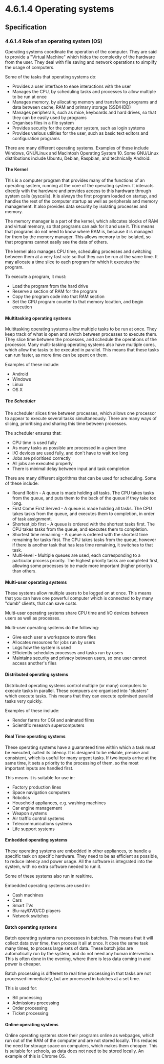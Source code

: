 # 4.6.1.4 Operating systems

## Specification

### 4.6.1.4 Role of an operating system (OS)

Operating systems coordinate the operation of the computer. They are said to provide a "Virtual Machine" which hides the complexity of the hardware from the user. They deal with file saving and network operations to simplify the usage of computers.

Some of the tasks that operating systems do:

- Provides a user interface to ease interactions with the user
- Manages the CPU, by scheduling tasks and processes to allow multiple to be run at once
- Manages memory, by allocating memory and transferring programs and data between cache, RAM and primary storage (SSD/HDD)
- Manages peripherals, such as mice, keyboards and hard drives, so that they can be easily used by programs
- Organises files in a file system
- Provides security for the computer system, such as login systems
- Provides various utilities for the user, such as basic text editors and configuration programs

There are many different operating systems. Examples of these include Windows, GNU/Linux and Macintosh Operating System 10. Some GNU/Linux distributions include Ubuntu, Debian, Raspbian, and technically Android.

#### The Kernel
This is a computer program that provides many of the functions of an operating system, running at the core of the operating system. It interacts directly with the hardware and provides access to this hardware through system calls (syscalls). It is always the first program loaded on startup, and handles the rest of the computer startup as well as peripherals and memory management. It also provides data security by isolating processes and memory.

The memory manager is a part of the kernel, which allocates blocks of RAM and virtual memory, so that programs can ask for it and use it. This means that programs do not need to know where RAM is, because it is managed for them by the memory manager. This allows memory to be isolated, so that programs cannot easily see the data of others.

The kernel also manages CPU time, scheduling processes and switching between them at a very fast rate so that they can be run at the same time. It may allocate a time slice to each program for which it executes the program.

To execute a program, it must:

- Load the program from the hard drive
- Reserve a section of RAM for the program
- Copy the program code into that RAM section
- Set the CPU program counter to that memory location, and begin execution

#### Multitasking operating systems
Multitasking operating systems allow multiple tasks to be run at once. They keep track of what is open and switch between processes to execute them. They slice time between the processes, and schedule the operations of the processor. Many multi-tasking operating systems also have multiple cores, which allow the tasks to be executed in parallel. This means that these tasks can run faster, as more time can be spent on them.

Examples of these include:

- Android
- Windows
- Linux
- OS X

##### The Scheduler

The scheduler slices time between processes, which allows one processor to appear to execute several tasks simultaneously. There are many ways of slicing, prioritising and sharing this time between processes.

The scheduler ensures that:

- CPU time is used fully
- As many tasks as possible are processed in a given time
- I/O devices are used fully, and don't have to wait too long
- Jobs are prioritised correctly
- All jobs are executed properly
- There is minimal delay between input and task completion

There are many different algorithms that can be used for scheduling. Some of these include:

- Round Robin - A queue is made holding all tasks. The CPU takes tasks from the queue, and puts them to the back of the queue if they take too long.
- First Come First Served - A queue is made holding all tasks. The CPU takes tasks from the queue, and executes them to completion, in order of task assignment.
- Shortest job first - A queue is ordered with the shortest tasks first. The CPU takes tasks from the queue, and executes them to completion.
- Shortest time remaining - A queue is ordered with the shortest time remaining for tasks first. The CPU takes tasks from the queue, however if there is another task that has less time remaining, it switches to that task.
- Multi-level - Multiple queues are used, each corresponding to a particular process priority. The highest priority tasks are completed first, allowing some processes to be made more important (higher priority) than others.

#### Multi-user operating systems
These systems allow multiple users to be logged on at once. This means that you can have one powerful computer which is connected to by many "dumb" clients, that can save costs.

Multi-user operating systems share CPU time and I/O devices between users as well as processes.

Multi-user operating systems do the following:

- Give each user a workspace to store files
- Allocates resources for jobs run by users
- Logs how the system is used
- Efficiently schedules processes and tasks run by users
- Maintains security and privacy between users, so one user cannot access another's files

#### Distributed operating systems
Distributed operating systems control multiple (or many) computers to execute tasks in parallel. These compuers are organised into "clusters" which execute tasks. This means that they can execute optimised parallel tasks very quickly.

Examples of these include:

- Render farms for CGI and animated films
- Scientific research supercomputers

#### Real Time operating systems
These operating systems have a guaranteed time within which a task must be executed, called its latency. It is designed to be reliable, precise and consistent, which is useful for many urgent tasks. If two inputs arrive at the same time, it sets a priority to the processing of them, so the most important inputs are handled first.

This means it is suitable for use in:

- Factory production lines
- Space navigation computers
- Robotics
- Household appliances, e.g. washing machines
- Car engine management
- Weapon systems
- Air traffic control systems
- Telecommunications systems
- Life support systems

#### Embedded operating systems
These operating systems are embedded in other appliances, to handle a specific task on specific hardware. They need to be as efficient as possible, to reduce latency and power usage. All the software is integrated into the system, with no extra software needed to run it.

Some of these systems also run in realtime.

Embedded operating systems are used in:

- Cash machines
- Cars
- Smart TVs
- Blu-ray/DVD/CD players
- Network switches

#### Batch operating systems
Batch operating systems run processes in batches. This means that it will collect data over time, then process it all at once. It does the same task many times, to process large sets of data. These batch jobs are automatically run by the system, and do not need any human intervention. This is often done in the evening, where there is less data coming in and power is cheaper.

Batch processing is different to real time processing in that tasks are not processed immediately, but are processed in batches at a set time.

This is used for:

- Bill processing
- Admissions processing
- Order processing
- Ticket processing

#### Online operating systems
Online operating systems store their programs online as webpages, which run out of the RAM of the computer and are not stored locally. This reduces the need for storage space on computers, which makes them cheaper. This is suitable for schools, as data does not need to be stored locally. An example of this is Chrome OS.